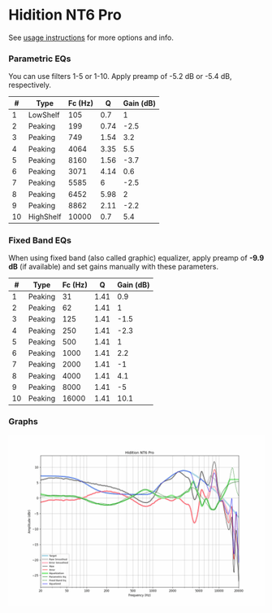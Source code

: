 # Hidition NT6 Pro
See [usage instructions](https://github.com/jaakkopasanen/AutoEq#usage) for more options and info.

### Parametric EQs
You can use filters 1-5 or 1-10. Apply preamp of -5.2 dB or -5.4 dB, respectively.

|   # | Type      |   Fc (Hz) |    Q |   Gain (dB) |
|-----|-----------|-----------|------|-------------|
|   1 | LowShelf  |       105 | 0.7  |         1   |
|   2 | Peaking   |       199 | 0.74 |        -2.5 |
|   3 | Peaking   |       749 | 1.54 |         3.2 |
|   4 | Peaking   |      4064 | 3.35 |         5.5 |
|   5 | Peaking   |      8160 | 1.56 |        -3.7 |
|   6 | Peaking   |      3071 | 4.14 |         0.6 |
|   7 | Peaking   |      5585 | 6    |        -2.5 |
|   8 | Peaking   |      6452 | 5.98 |         2   |
|   9 | Peaking   |      8862 | 2.11 |        -2.2 |
|  10 | HighShelf |     10000 | 0.7  |         5.4 |

### Fixed Band EQs
When using fixed band (also called graphic) equalizer, apply preamp of **-9.9 dB** (if available) and set gains manually with these parameters.

|   # | Type    |   Fc (Hz) |    Q |   Gain (dB) |
|-----|---------|-----------|------|-------------|
|   1 | Peaking |        31 | 1.41 |         0.9 |
|   2 | Peaking |        62 | 1.41 |         1   |
|   3 | Peaking |       125 | 1.41 |        -1.5 |
|   4 | Peaking |       250 | 1.41 |        -2.3 |
|   5 | Peaking |       500 | 1.41 |         1   |
|   6 | Peaking |      1000 | 1.41 |         2.2 |
|   7 | Peaking |      2000 | 1.41 |        -1   |
|   8 | Peaking |      4000 | 1.41 |         4.1 |
|   9 | Peaking |      8000 | 1.41 |        -5   |
|  10 | Peaking |     16000 | 1.41 |        10.1 |

### Graphs
![](./Hidition%20NT6%20Pro.png)
